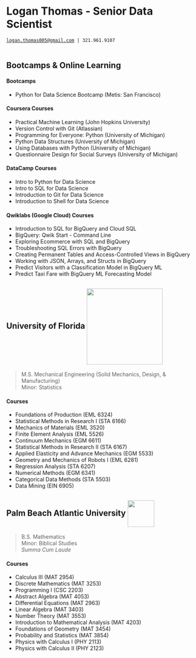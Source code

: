 # Logan Thomas - Senior Data Scientist
[`logan.thomas005@gmail.com`](mailto:logan.thomas005@gmail.com)` | 321.961.9107` <br/> <br/>

## Bootcamps & Online Learning  
#### Bootcamps
- Python for Data Science Bootcamp (Metis: San Francisco)

#### Coursera Courses
- Practical Machine Learning (John Hopkins University)
- Version Control with Git (Atlassian)
- Programming for Everyone: Python (University of Michigan)
- Python Data Structures (University of Michigan)
- Using Databases with Python (University of Michigan)
- Questionnaire Design for Social Surveys (University of Michigan)  

#### DataCamp Courses
- Intro to Python for Data Science
- Intro to SQL for Data Science
- Introduction to Git for Data Science
- Introduction to Shell for Data Science

#### Qwiklabs (Google Cloud) Courses
- Introduction to SQL for BigQuery and Cloud SQL 
- BigQuery: Qwik Start - Command Line 
- Exploring Ecommerce with SQL and BigQuery 
- Troubleshooting SQL Errors with BigQuery 
- Creating Permanent Tables and Access-Controlled Views in BigQuery 
- Working with JSON, Arrays, and Structs in BigQuery 
- Predict Visitors with a Classification Model in BigQuery ML 
- Predict Taxi Fare with BigQuery ML Forecasting Model 

## University of Florida <img src="https://upload.wikimedia.org/wikipedia/commons/thumb/8/8e/University_of_Florida_logo.svg/1280px-University_of_Florida_logo.svg.png" align="center" width="200">
> M.S. Mechanical Engineering (Solid Mechanics, Design, & Manufacturing) <br/>
> Minor: Statistics <br/>
#### Courses
- Foundations of Production (EML 6324)
- Statistical Methods in Research I (STA 6166)
- Mechanics of Materials (EML 3520)
- Finite Element Analysis (EML 5526)
- Continuum Mechanics (EGM 6611)
- Statistical Methods in Research II (STA 6167)
- Applied Elasticity and Advance Mechanics (EGM 5533)
- Geometry and Mechanics of Robots I (EML 6281)
- Regression Analysis (STA 6207)
- Numerical Methods (EGM 6341)
- Categorical Data Methods (STA 5503)
- Data Mining (EIN 6905)


## Palm Beach Atlantic University <img src="https://pba.afford.com/Shared/GetImageForSchool?schoolId=1215&imageLocation=SCHOOL_BANNER_IMAGE" align="center" height="70"> <br/>
> B.S. Mathematics <br/>
> Minor: Biblical Studies <br/>
> *Summa Cum Laude*
#### Courses
- Calculus III (MAT 2954)
- Discrete Mathematics (MAT 3253)
- Programming I (CSC 2203)
- Abstract Algebra (MAT 4053)
- Differential Equations (MAT 2963)
- Linear Algebra (MAT 3403)
- Number Theory (MAT 3553)
- Introduction to Mathematical Analysis (MAT 4203)
- Foundations of Geometry (MAT 3454)
- Probability and Statistics (MAT 3854)
- Physics with Calculus I (PHY 2113)
- Physics with Calculus II (PHY 2123)

